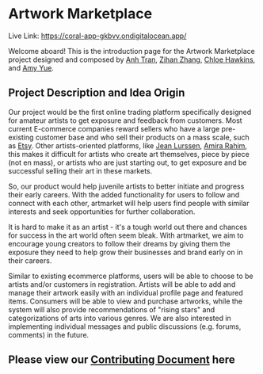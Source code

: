 # Artwork Marketplace

Live Link: https://coral-app-gkbvv.ondigitalocean.app/

Welcome aboard! This is the introduction page for the Artwork Marketplace project designed and composed by [Anh Tran](https://github.com/Anhtrr), [Zihan Zhang](https://github.com/StevenZhang0116), [Chloe Hawkins](https://github.com/chloeph323), and [Amy Yue](https://github.com/ay1534). 

## Project Description and Idea Origin

Our project would be the first online trading platform specifically designed for amateur artists to get exposure and feedback from customers. Most current E-commerce companies reward sellers who have a large pre-existing customer base and who sell their products on a mass scale, such as [Etsy](https://www.etsy.com/?utm_source=google&utm_medium=cpc&utm_term=etsy_e&utm_campaign=Search_US_Brand_GGL_ENG_General-Brand_Core_All_Exact&utm_ag=A1&utm_custom1=_k_EAIaIQobChMIlODO9cix_QIVa_7jBx3K5QB2EAAYASAAEgL5o_D_BwE_k_&utm_content=go_227553629_16342445429_536666953103_kwd-1818581752_c_&utm_custom2=227553629&gclid=EAIaIQobChMIlODO9cix_QIVa_7jBx3K5QB2EAAYASAAEgL5o_D_BwE). Other artists-oriented platforms, like [Jean Lurssen](https://www.jeanlurssen.com/), [Amira Rahim](https://www.amirarahim.com/), this makes it difficult for artists who create art themselves, piece by piece (not en mass), or artists who are just starting out, to get exposure and be successful selling their art in these markets.  

So, our product would help juvenile artists to better initiate and progress their early careers. With the added functionality for users to follow and connect with each other, artmarket will help users find people with similar interests and seek opportunities for further collaboration. 

It is hard to make it as an artist - it's a tough world out there and chances for success in the art world often seem bleak. With artmarket, we aim to encourage young creators to follow their dreams by giving them the exposure they need to help grow their businesses and brand early on in their careers. 

Similar to existing ecommerce platforms, users will be able to choose to be artists and/or customers in registration. Artists will be able to add and manage their artwork easily with an individual profile page and featured items. Consumers will be able to view and purchase artworks, while the system will also provide recommendations of "rising stars" and categorizations of arts into various genres. We are also interested in implementing individual messages and public discussions (e.g. forums, comments) in the future.


## Please view our [Contributing Document](https://github.com/agiledev-students-spring-2023/final-project-artwork-marketplace/blob/master/CONTRIBUTING.md) here 
